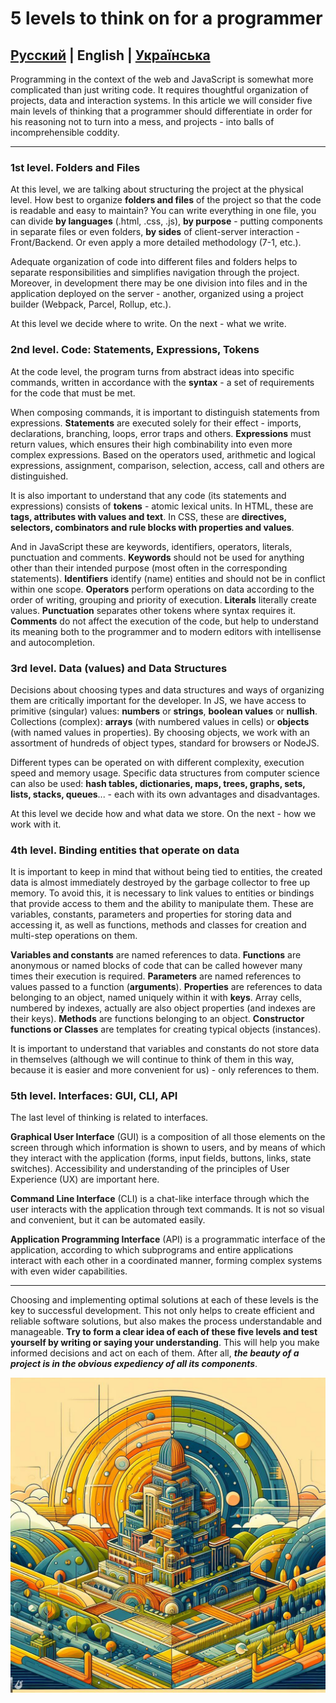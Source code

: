 # 5 levels to think on for a programmer

## [Русский](five-levels.ru.md) | English | [Українська](five-levels.ua.md)

Programming in the context of the web and JavaScript is somewhat more complicated than just writing code. It requires thoughtful organization of projects, data and interaction systems. In this article we will consider five main levels of thinking that a programmer should differentiate in order for his reasoning not to turn into a mess, and projects - into balls of incomprehensible coddity.

---

### 1st level. Folders and Files

At this level, we are talking about structuring the project at the physical level. How best to organize **folders and files** of the project so that the code is readable and easy to maintain? You can write everything in one file, you can divide **by languages** (.html, .css, .js), **by purpose** - putting components in separate files or even folders, **by sides** of client-server interaction - Front/Backend. Or even apply a more detailed methodology (7-1, etc.).

Adequate organization of code into different files and folders helps to separate responsibilities and simplifies navigation through the project. Moreover, in development there may be one division into files and in the application deployed on the server - another, organized using a project builder (Webpack, Parcel, Rollup, etc.).

At this level we decide where to write. On the next - what we write.

### 2nd level. Code: Statements, Expressions, Tokens

At the code level, the program turns from abstract ideas into specific commands, written in accordance with the **syntax** - a set of requirements for the code that must be met.

When composing commands, it is important to distinguish statements from expressions. **Statements** are executed solely for their effect - imports, declarations, branching, loops, error traps and others. **Expressions** must return values, which ensures their high combinability into even more complex expressions. Based on the operators used, arithmetic and logical expressions, assignment, comparison, selection, access, call and others are distinguished.

It is also important to understand that any code (its statements and expressions) consists of **tokens** - atomic lexical units. In HTML, these are **tags, attributes with values and text**. In CSS, these are **directives, selectors, combinators and rule blocks with properties and values**.

And in JavaScript these are keywords, identifiers, operators, literals, punctuation and comments. **Keywords** should not be used for anything other than their intended purpose (most often in the corresponding statements). **Identifiers** identify (name) entities and should not be in conflict within one scope. **Operators** perform operations on data according to the order of writing, grouping and priority of execution. **Literals** literally create values. **Punctuation** separates other tokens where syntax requires it. **Comments** do not affect the execution of the code, but help to understand its meaning both to the programmer and to modern editors with intellisense and autocompletion.

### 3rd level. Data (values) and Data Structures

Decisions about choosing types and data structures and ways of organizing them are critically important for the developer. In JS, we have access to primitive (singular) values: **numbers** or **strings**, **boolean values** or **nullish**. Collections (complex): **arrays** (with numbered values in cells) or **objects** (with named values in properties). By choosing objects, we work with an assortment of hundreds of object types, standard for browsers or NodeJS.

Different types can be operated on with different complexity, execution speed and memory usage. Specific data structures from computer science can also be used: **hash tables, dictionaries, maps, trees, graphs, sets, lists, stacks, queues**... - each with its own advantages and disadvantages.

At this level we decide how and what data we store. On the next - how we work with it.

### 4th level. Binding entities that operate on data

It is important to keep in mind that without being tied to entities, the created data is almost immediately destroyed by the garbage collector to free up memory. To avoid this, it is necessary to link values to entities or bindings that provide access to them and the ability to manipulate them. These are variables, constants, parameters and properties for storing data and accessing it, as well as functions, methods and classes for creation and multi-step operations on them.

**Variables and constants** are named references to data. **Functions** are anonymous or named blocks of code that can be called however many times their execution is required. **Parameters** are named references to values passed to a function (**arguments**). **Properties** are references to data belonging to an object, named uniquely within it with **keys**. Array cells, numbered by indexes, actually are also object properties (and indexes are their keys). **Methods** are functions belonging to an object. **Constructor functions or Classes** are templates for creating typical objects (instances).

It is important to understand that variables and constants do not store data in themselves (although we will continue to think of them in this way, because it is easier and more convenient for us) - only references to them.

### 5th level. Interfaces: GUI, CLI, API

The last level of thinking is related to interfaces.

**Graphical User Interface** (GUI) is a composition of all those elements on the screen through which information is shown to users, and by means of which they interact with the application (forms, input fields, buttons, links, state switches). Accessibility and understanding of the principles of User Experience (UX) are important here.

**Command Line Interface** (CLI) is a chat-like interface through which the user interacts with the application through text commands. It is not so visual and convenient, but it can be automated easily.

**Application Programming Interface** (API) is a programmatic interface of the application, according to which subprograms and entire applications interact with each other in a coordinated manner, forming complex systems with even wider capabilities.

---

Choosing and implementing optimal solutions at each of these levels is the key to successful development. This not only helps to create efficient and reliable software solutions, but also makes the process understandable and manageable. **Try to form a clear idea of each of these five levels and test yourself by writing or saying your understanding**. This will help you make informed decisions and act on each of them. After all, ***the beauty of a project is in the obvious expediency of all its components***.

![abstract illustration](five-layers.jpg)
